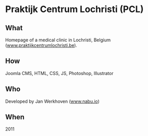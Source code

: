 # Praktijk Centrum Lochristi (PCL)

## What
Homepage of a medical clinic in Lochristi, Belgium (www.praktijkcentrumlochristi.be).

## How
Joomla CMS, HTML, CSS, JS, Photoshop, Illustrator

## Who
Developed by Jan Werkhoven (www.nabu.io)

## When
2011